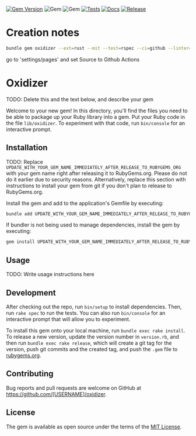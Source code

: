 [![Gem Version](https://badge.fury.io/rb/oxidizer.svg)](https://badge.fury.io/rb/oxidizer)
![Gem](https://img.shields.io/gem/dt/oxidizer?style=plastic)
![Gem](https://img.shields.io/gem/dtv/oxidizer?style=plastic)
[![Tests](https://github.com/uvlad7/oxidizer/actions/workflows/main.yml/badge.svg)](https://github.com/uvlad7/oxidizer/actions/workflows/main.yml)
[![Docs](https://github.com/uvlad7/oxidizer/actions/workflows/docs.yml/badge.svg)](https://github.com/uvlad7/oxidizer/actions/workflows/docs.yml)
[![Release](https://github.com/uvlad7/oxidizer/actions/workflows/release.yml/badge.svg)](https://github.com/uvlad7/oxidizer/actions/workflows/release.yml)

# Creation notes

```bash
bundle gem oxidizer --ext=rust --mit --test=rspec --ci=github --linter=rubocop
```

go to 'settings/pages' and set Source to Github Actions

# Oxidizer

TODO: Delete this and the text below, and describe your gem

Welcome to your new gem! In this directory, you'll find the files you need to be able to package up your Ruby library into a gem. Put your Ruby code in the file `lib/oxidizer`. To experiment with that code, run `bin/console` for an interactive prompt.

## Installation

TODO: Replace `UPDATE_WITH_YOUR_GEM_NAME_IMMEDIATELY_AFTER_RELEASE_TO_RUBYGEMS_ORG` with your gem name right after releasing it to RubyGems.org. Please do not do it earlier due to security reasons. Alternatively, replace this section with instructions to install your gem from git if you don't plan to release to RubyGems.org.

Install the gem and add to the application's Gemfile by executing:

```bash
bundle add UPDATE_WITH_YOUR_GEM_NAME_IMMEDIATELY_AFTER_RELEASE_TO_RUBYGEMS_ORG
```

If bundler is not being used to manage dependencies, install the gem by executing:

```bash
gem install UPDATE_WITH_YOUR_GEM_NAME_IMMEDIATELY_AFTER_RELEASE_TO_RUBYGEMS_ORG
```

## Usage

TODO: Write usage instructions here

## Development

After checking out the repo, run `bin/setup` to install dependencies. Then, run `rake spec` to run the tests. You can also run `bin/console` for an interactive prompt that will allow you to experiment.

To install this gem onto your local machine, run `bundle exec rake install`. To release a new version, update the version number in `version.rb`, and then run `bundle exec rake release`, which will create a git tag for the version, push git commits and the created tag, and push the `.gem` file to [rubygems.org](https://rubygems.org).

## Contributing

Bug reports and pull requests are welcome on GitHub at https://github.com/[USERNAME]/oxidizer.

## License

The gem is available as open source under the terms of the [MIT License](https://opensource.org/licenses/MIT).
